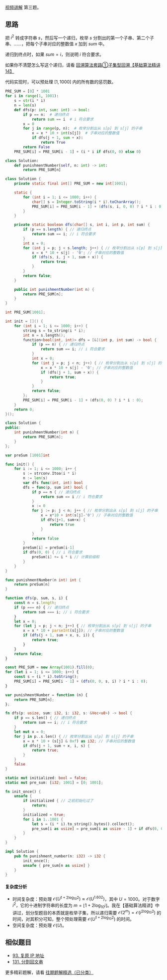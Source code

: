 [视频讲解](https://www.bilibili.com/video/BV1Qm4y1t7cx/) 第三题。

## 思路

把 $i^2$ 转成字符串 $s$，然后写一个递归，枚举 $s$ 分割出的第一个子串、第二个子串、……，把每个子串对应的整数值 $x$ 加到 $\textit{sum}$ 中。

递归到终点时，如果 $\textit{sum}=i$，则说明 $i$ 符合要求。

如果你不清楚怎么写这个递归，请看 [回溯算法套路①子集型回溯【基础算法精讲 14】](https://www.bilibili.com/video/BV1mG4y1A7Gu/)

代码实现时，可以预处理 $[1,1000]$ 内的所有数的惩罚数。

```python [sol-Python3]
PRE_SUM = [0] * 1001
for i in range(1, 1001):
    s = str(i * i)
    n = len(s)
    def dfs(p: int, sum: int) -> bool:
        if p == n:  # 递归终点
            return sum == i  # i 符合要求
        x = 0
        for j in range(p, n):  # 枚举分割出从 s[p] 到 s[j] 的子串
            x = x * 10 + int(s[j])  # 子串对应的整数值
            if dfs(j + 1, sum + x):
                return True
        return False
    PRE_SUM[i] = PRE_SUM[i - 1] + (i * i if dfs(0, 0) else 0)

class Solution:
    def punishmentNumber(self, n: int) -> int:
        return PRE_SUM[n]
```

```java [sol-Java]
class Solution {
    private static final int[] PRE_SUM = new int[1001];

    static {
        for (int i = 1; i <= 1000; i++) {
            char[] s = Integer.toString(i * i).toCharArray();
            PRE_SUM[i] = PRE_SUM[i - 1] + (dfs(s, i, 0, 0) ? i * i : 0);
        }
    }

    private static boolean dfs(char[] s, int i, int p, int sum) {
        if (p == s.length) { // 递归终点
            return sum == i; // i 符合要求
        }
        int x = 0;
        for (int j = p; j < s.length; j++) { // 枚举分割出从 s[p] 到 s[j] 的子串
            x = x * 10 + s[j] - '0'; // 子串对应的整数值
            if (dfs(s, i, j + 1, sum + x)) {
                return true;
            }
        }
        return false;
    }

    public int punishmentNumber(int n) {
        return PRE_SUM[n];
    }
}
```

```cpp [sol-C++]
int PRE_SUM[1001];

int init = []() {
    for (int i = 1; i <= 1000; i++) {
        string s = to_string(i * i);
        int n = s.length();
        function<bool(int, int)> dfs = [&](int p, int sum) -> bool {
            if (p == n) { // 递归终点
                return sum == i; // i 符合要求
            }
            int x = 0;
            for (int j = p; j < n; j++) { // 枚举分割出从 s[p] 到 s[j] 的子串
                x = x * 10 + s[j] - '0'; // 子串对应的整数值
                if (dfs(j + 1, sum + x)) {
                    return true;
                }
            }
            return false;
        };
        PRE_SUM[i] = PRE_SUM[i - 1] + (dfs(0, 0) ? i * i : 0);
    }
    return 0;
}();

class Solution {
public:
    int punishmentNumber(int n) {
        return PRE_SUM[n];
    }
};
```

```go [sol-Go]
var preSum [1001]int

func init() {
	for i := 1; i <= 1000; i++ {
		s := strconv.Itoa(i * i)
		n := len(s)
		var dfs func(int, int) bool
		dfs = func(p, sum int) bool {
			if p == n { // 递归终点
				return sum == i // i 符合要求
			}
			x := 0
			for j := p; j < n; j++ { // 枚举分割出从 s[p] 到 s[j] 的子串
				x = x*10 + int(s[j]-'0') // 子串对应的整数值
				if dfs(j+1, sum+x) {
					return true
				}
			}
			return false
		}
		preSum[i] = preSum[i-1]
		if dfs(0, 0) { // i 符合要求
			preSum[i] += i * i // 计算前缀和
		}
	}
}

func punishmentNumber(n int) int {
	return preSum[n]
}
```

```js [sol-JavaScript]
function dfs(p, sum, s, i) {
    const n = s.length;
    if (p === n) { // 递归终点
        return sum === i; // i 符合要求
    }
    let x = 0;
    for (let j = p; j < n; j++) { // 枚举分割出从 s[p] 到 s[j] 的子串
        x = x * 10 + parseInt(s[j]); // 子串对应的整数值
        if (dfs(j + 1, sum + x, s, i)) {
            return true;
        }
    }
    return false;
}

const PRE_SUM = new Array(1001).fill(0);
for (let i = 1; i <= 1000; i++) {
    const s = (i * i).toString();
    PRE_SUM[i] = PRE_SUM[i - 1] + (dfs(0, 0, s, i) ? i * i : 0);
}

var punishmentNumber = function (n) {
    return PRE_SUM[n];
};
```

```rust [sol-Rust]
fn dfs(p: usize, sum: i32, i: i32, s: &Vec<u8>) -> bool {
    if p == s.len() { // 递归终点
        return sum == i; // i 符合要求
    }
    let mut x = 0;
    for j in p..s.len() { // 枚举分割出从 s[p] 到 s[j] 的子串
        x = x * 10 + (s[j] & 0xf) as i32; // 子串对应的整数值
        if dfs(j + 1, sum + x, i, s) {
            return true;
        }
    }
    false
}

static mut initialized: bool = false;
static mut pre_sum: [i32; 1001] = [0; 1001];

fn init_once() {
    unsafe {
        if initialized { // 之前初始化过了
            return;
        }
        initialized = true;
        for i in 1..1001 {
            let s = (i * i).to_string().bytes().collect();
            pre_sum[i as usize] = pre_sum[i as usize - 1] + if dfs(0, 0, i, &s) { i * i } else { 0 };
        }
    }
}

impl Solution {
    pub fn punishment_number(n: i32) -> i32 {
        init_once();
        unsafe { pre_sum[n as usize] }
    }
}
```

#### 复杂度分析

- 时间复杂度：预处理 $\mathcal{O}(U^{1 + 2\log_{10} 2})\approx\mathcal{O}(U^{1.602})$，其中 $U=1000$。对于数字 $i^2$，它的十进制字符串的长度为 $m=\lfloor1+2\log_{10} i\rfloor$。我在【基础算法精讲】中讲过，划分型题目的本质就是枚举子集，所以递归需要 $\mathcal{O}(2^m)=\mathcal{O}(i^{2\log_{10} 2})$ 的时间，对其积分可知，整个预处理需要 $\mathcal{O}(U^{1 + 2\log_{10} 2})$ 的时间。
- 空间复杂度：预处理 $\mathcal{O}(U)$。

## 相似题目

- [93. 复原 IP 地址](https://leetcode.cn/problems/restore-ip-addresses/)
- [131. 分割回文串](https://leetcode.cn/problems/palindrome-partitioning/)

更多精彩题解，请看 [往期题解精选（已分类）](https://github.com/EndlessCheng/codeforces-go/blob/master/leetcode/SOLUTIONS.md)
